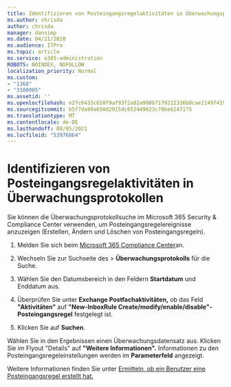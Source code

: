 ```yaml
---
title: Identifizieren von Posteingangsregelaktivitäten in Überwachungsprotokollen
ms.author: chrisda
author: chrisda
manager: dansimp
ms.date: 04/21/2020
ms.audience: ITPro
ms.topic: article
ms.service: o365-administration
ROBOTS: NOINDEX, NOFOLLOW
localization_priority: Normal
ms.custom:
- "1368"
- "3100005"
ms.assetid: ''
ms.openlocfilehash: e27c6433c65079af93f2a02a998b7179222336b0cae1149f4196f6fb6558ddac
ms.sourcegitcommit: b5f7da89a650d2915dc652449623c78be6247175
ms.translationtype: MT
ms.contentlocale: de-DE
ms.lasthandoff: 08/05/2021
ms.locfileid: "53976864"
---
```

# <a name="identify-inbox-rule-activity-in-audit-logs"></a>Identifizieren von Posteingangsregelaktivitäten in Überwachungsprotokollen

Sie können die Überwachungsprotokollsuche im Microsoft 365 Security & Compliance Center verwenden, um Posteingangsregelereignisse anzuzeigen (Erstellen, Ändern und Löschen von Posteingangsregeln).

1. Melden Sie sich beim [Microsoft 365 Compliance Center](https://protection.office.com/)an.

2. Wechseln Sie zur Suchseite des  >  **Überwachungsprotokolls** für die Suche.

3. Wählen Sie den Datumsbereich in den Feldern **Startdatum** und Enddatum aus. 

4. Überprüfen Sie unter **Exchange Postfachaktivitäten,** ob das Feld **"Aktivitäten"** auf **"New-InboxRule Create/modify/enable/disable"-Posteingangsregel** festgelegt ist.

5. Klicken Sie auf **Suchen**.

Wählen Sie in den Ergebnissen einen Überwachungsdatensatz aus. Klicken Sie im Flyout "Details" auf **"Weitere Informationen".** Informationen zu den Posteingangsregeleinstellungen werden im **Parameterfeld** angezeigt.

Weitere Informationen finden Sie unter [Ermitteln, ob ein Benutzer eine Posteingangsregel erstellt hat.](/office365/securitycompliance/auditing-troubleshooting-scenarios#determining-if-a-user-created-an-inbox-rule)
